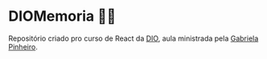 # DIOMemoria 🧠🧠

Repositório criado pro curso de React da [DIO](https://web.digitalinnovation.one/home), aula ministrada pela [Gabriela Pinheiro](https://github.com/SpruceGabriela).